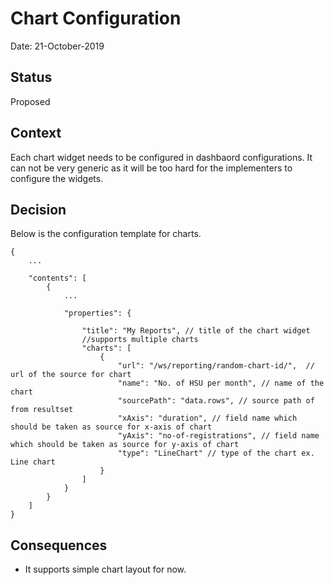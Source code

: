 # Chart Configuration

Date: 21-October-2019

## Status

Proposed

## Context

Each chart widget needs to be configured in dashbaord configurations. It can not be very generic as it will be too hard for the implementers to configure the widgets.

## Decision

Below is the configuration template for charts.

```
{
    ...

    "contents": [
        {
            ...

            "properties": {

                "title": "My Reports", // title of the chart widget
                //supports multiple charts
                "charts": [
                    {
                        "url": "/ws/reporting/random-chart-id/",  // url of the source for chart
                        "name": "No. of HSU per month", // name of the chart
                        "sourcePath": "data.rows", // source path of from resultset
                        "xAxis": "duration", // field name which should be taken as source for x-axis of chart
                        "yAxis": "no-of-registrations", // field name which should be taken as source for y-axis of chart
                        "type": "LineChart" // type of the chart ex. Line chart
                    }
                ]
            }
        }
    ]
}
```

## Consequences

- It supports simple chart layout for now.
